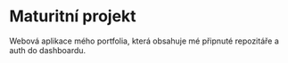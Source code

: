 # Maturitní projekt
Webová aplikace mého portfolia, která obsahuje mé připnuté repozitáře a auth do dashboardu. 

